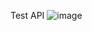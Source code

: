 Test API
![image](https://github.com/MuhDavin213/paml_exercice_2/assets/114916198/5b72783f-0d32-4719-a745-bf281c31997b)
